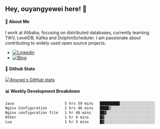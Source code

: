 ## Hey, ouyangyewei here! :wave:

#### :rocket: About Me
I work at Alibaba, focusing on distributed databases, currently learning TiKV, LevelDB, Kafka and DolphinScheduler. I am passionate about contributing to widely used open source projects.

- [![Linkedin](https://img.shields.io/badge/LinkedIn-ouyangyewei-blue)](https://www.linkedin.com/in/ouyangyewei/)
- [![Blog](https://img.shields.io/badge/Blog-yeweiouyang-orange)](https://blog.csdn.net/yeweiouyang)

#### :star2: Github Stats
[![Anurag's GitHub stats](https://github-readme-stats.vercel.app/api?username=ouyangyewei&show_icons=true&cache_seconds=3600&theme=tokyonight)](https://github.com/anuraghazra/github-readme-stats)

#### :bar_chart: Weekly Development Breakdown
<!--START_SECTION:waka-->

```txt
Java                       5 hrs 59 mins   █████████░░░░░░░░░░░░░░░░   36.01 %
Nginx Configuration        2 hrs 46 mins   ████▒░░░░░░░░░░░░░░░░░░░░   16.68 %
Nginx configuration file   1 hr 46 mins    ██▓░░░░░░░░░░░░░░░░░░░░░░   10.71 %
Other                      1 hr 4 mins     █▓░░░░░░░░░░░░░░░░░░░░░░░   06.45 %
Lua                        1 hr 3 mins     █▓░░░░░░░░░░░░░░░░░░░░░░░   06.41 %
```

<!--END_SECTION:waka-->
